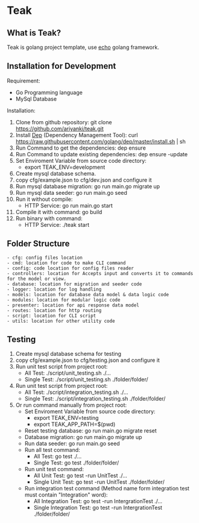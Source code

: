 # Teak

What is Teak?
--------------
Teak is golang project template, use [echo](https://echo.labstack.com) golang framework.

Installation for Development
----------------------------
Requirement:
- Go Programming language
- MySql Database

Installation:
1. Clone from github repository: git clone https://github.com/ariyanki/teak.git
2. Install [Dep](https://golang.github.io/dep/docs/introduction.html) (Dependency Management Tool): curl https://raw.githubusercontent.com/golang/dep/master/install.sh | sh
3. Run Command to get the dependencies: dep ensure
4. Run Command to update existing dependencies: dep ensure -update
5. Set Enviroment Variable from source code directory:
    - export TEAK_ENV=development
6. Create mysql database schema.
7. copy cfg/example.json to cfg/dev.json and configure it
8. Run mysql database migration: go run main.go migrate up
9. Run mysql data seeder: go run main.go seed
10. Run it without compile:
    - HTTP Service: go run main.go start
12. Compile it with command: go build
12. Run binary with command:
    - HTTP Service: ./teak start

Folder Structure
----------------
    - cfg: config files location
    - cmd: location for code to make CLI command
    - config: code location for config files reader
    - controllers: location for Accepts input and converts it to commands for the model or view.
    - database: location for migration and seeder code
    - logger: location for log handling
    - models: location for database data model & data logic code
    - modules: location for modular logic code
    - presenter: location for api response data model
    - routes: location for http routing
    - script: location for CLI script
    - utils: location for other utility code

Testing
-------
1. Create mysql database schema for testing
2. copy cfg/example.json to cfg/testing.json and configure it
3. Run unit test script from project root:
    - All Test: ./script/unit_testing.sh ./...
    - Single Test: ./script/unit_testing.sh ./folder/folder/
4. Run unit test script from project root:
    - All Test: ./script/integration_testing.sh ./...
    - Single Test: ./script/integration_testing.sh ./folder/folder/
4. Or run command manually from project root:
    - Set Enviroment Variable from source code directory:
        - export TEAK_ENV=testing
        - export TEAK_APP_PATH=$(pwd)
    - Reset testing database: go run main.go migrate reset
    - Database migration: go run main.go migrate up
    - Run data seeder: go run main.go seed
    - Run all test command:
        - All Test: go test ./...
        - Single Test: go test ./folder/folder/
    - Run unit test command:
        - All Unit Test: go test -run UnitTest ./...
        - Single Unit Test: go test -run UnitTest ./folder/folder/
    - Run integration test command (Method name form integration test must contain "Integration" word):
        - All Integration Test: go test -run IntergrationTest ./...
        - Single Integration Test: go test -run IntergrationTest ./folder/folder/
